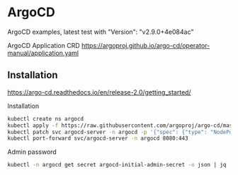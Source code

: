 # ArgoCD
ArgoCD examples, latest test with "Version": "v2.9.0+4e084ac"

ArgoCD Application CRD https://argoproj.github.io/argo-cd/operator-manual/application.yaml


## Installation

https://argo-cd.readthedocs.io/en/release-2.0/getting_started/

Installation

```bash
kubectl create ns argocd
kubectl apply -f https://raw.githubusercontent.com/argoproj/argo-cd/master/manifests/install.yaml -n argocd
kubectl patch svc argocd-server -n argocd -p '{"spec": {"type": "NodePort"}}'
kubectl port-forward svc/argocd-server -n argocd 8080:443
```

Admin password

```bash
kubectl -n argocd get secret argocd-initial-admin-secret -o json | jq .data.password -r | base64 -d
```

